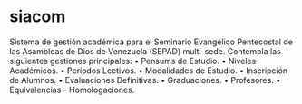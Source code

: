 # siacom
Sistema de gestión académica para el Seminario Evangélico Pentecostal de las Asambleas de Dios de Venezuela (SEPAD) multi-sede. Contempla las siguientes gestiones principales:
• Pensums de Estudio.
• Niveles Académicos.
• Períodos Lectivos.
• Modalidades de Estudio.
• Inscripción de Alumnos.
• Evaluaciones Definitivas.
• Graduaciones.
• Profesores.
• Equivalencias - Homologaciones.
